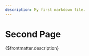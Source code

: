 ```yaml
---
description: My first markdown file.
---
```


# Second Page

{$frontmatter.description}

<script>
  console.log('Markdown files are Svelte components!');
</script>
